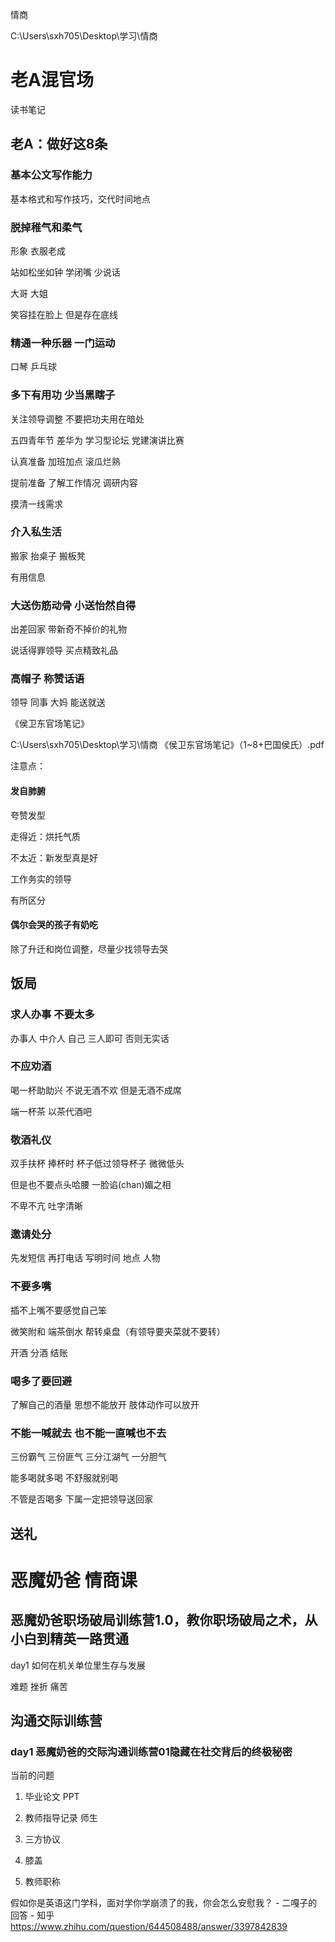 情商

C:\Users\sxh705\Desktop\学习\情商

# 老A混官场

读书笔记

## 老A：做好这8条

### 基本公文写作能力

基本格式和写作技巧，交代时间地点

### 脱掉稚气和柔气

形象 衣服老成

站如松坐如钟 学闭嘴 少说话

大哥 大姐

笑容挂在脸上 但是存在底线

### 精通一种乐器 一门运动

口琴 乒乓球 

### 多下有用功 少当黑瞎子

关注领导调整 不要把功夫用在暗处

五四青年节 差华为 学习型论坛 党建演讲比赛

认真准备 加班加点 滚瓜烂熟

提前准备 了解工作情况 调研内容

摸清一线需求

### 介入私生活

搬家 抬桌子 搬板凳

有用信息

### 大送伤筋动骨 小送怡然自得

出差回家 带新奇不掉价的礼物

说话得罪领导 买点精致礼品

### 高帽子 称赞话语

领导 同事 大妈 能送就送

《侯卫东官场笔记》

C:\Users\sxh705\Desktop\学习\情商
《侯卫东官场笔记》（1~8+巴国侯氏）.pdf

注意点： 

#### 发自肺腑

夸赞发型

走得近：烘托气质

不太近：新发型真是好

工作务实的领导

有所区分

#### 偶尔会哭的孩子有奶吃

除了升迁和岗位调整，尽量少找领导去哭

## 饭局

### 求人办事 不要太多

办事人 中介人 自己 三人即可 否则无实话

### 不应劝酒

喝一杯助助兴 不说无酒不欢 但是无酒不成席

端一杯茶 以茶代酒吧

### 敬酒礼仪

双手扶杯 捧杯时 杯子低过领导杯子 微微低头

但是也不要点头哈腰 一脸谄(chan)媚之相

不卑不亢 吐字清晰

### 邀请处分

先发短信 再打电话 写明时间 地点 人物

### 不要多嘴

插不上嘴不要感觉自己笨

微笑附和 端茶倒水 帮转桌盘（有领导要夹菜就不要转）

开酒 分酒 结账

### 喝多了要回避

了解自己的酒量 思想不能放开 肢体动作可以放开

### 不能一喊就去 也不能一直喊也不去

三份霸气 三份匪气 三分江湖气 一分胆气

能多喝就多喝 不舒服就别喝

不管是否喝多 下属一定把领导送回家

## 送礼


# 恶魔奶爸 情商课

## 恶魔奶爸职场破局训练营1.0，教你职场破局之术，从小白到精英一路贯通

day1 如何在机关单位里生存与发展

难题 挫折 痛苦

## 沟通交际训练营

### day1 恶魔奶爸的交际沟通训练营01隐藏在社交背后的终极秘密


当前的问题

1. 毕业论文 PPT

2. 教师指导记录 师生

3. 三方协议

4. 膝盖

5. 教师职称

假如你是英语这门学科，面对学你学崩溃了的我，你会怎么安慰我？ - 二嘎子的回答 - 知乎
https://www.zhihu.com/question/644508488/answer/3397842839